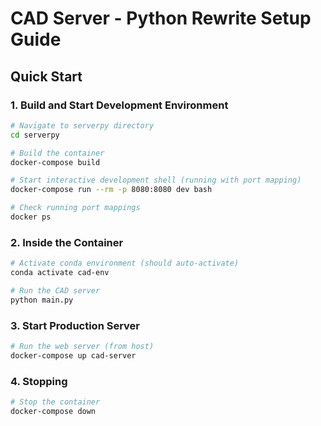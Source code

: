 # CAD Server - Python Rewrite Setup Guide

## Quick Start

### 1. Build and Start Development Environment
```bash
# Navigate to serverpy directory
cd serverpy

# Build the container
docker-compose build

# Start interactive development shell (running with port mapping)
docker-compose run --rm -p 8080:8080 dev bash

# Check running port mappings
docker ps
```


### 2. Inside the Container
```bash
# Activate conda environment (should auto-activate)
conda activate cad-env

# Run the CAD server
python main.py
```

### 3. Start Production Server
```bash
# Run the web server (from host)
docker-compose up cad-server
```

### 4. Stopping
```bash
# Stop the container
docker-compose down